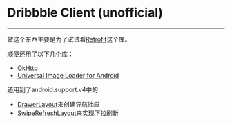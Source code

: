 # Dribbble Client (unofficial)
---
做这个东西主要是为了试试看[Retrofit](http://square.github.io/retrofit/)这个库。

顺便还用了以下几个库：

* [OkHttp](http://square.github.io/okhttp/)
* [Universal Image Loader for Android](https://github.com/nostra13/Android-Universal-Image-Loader)

还用到了android.support.v4中的

* [DrawerLayout](http://developer.android.com/training/implementing-navigation/nav-drawer.html)来创建导航抽屉
* [SwipeRefreshLayout](https://developer.android.com/reference/android/support/v4/widget/SwipeRefreshLayout.html)来实现下拉刷新